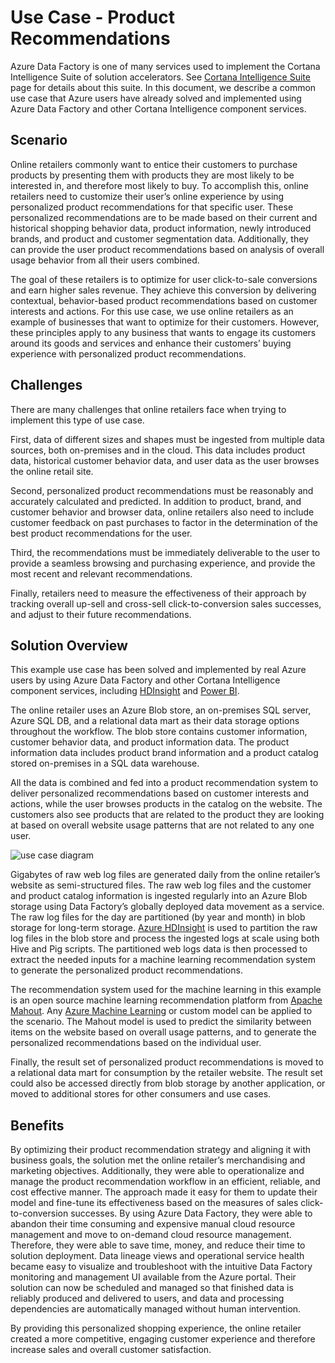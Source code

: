 <properties 
    pageTitle="Data Factory Use Case - Product Recommendations" 
    description="Learn about an use case implemented by using Azure Data Factory along with other services." 
    services="data-factory" 
    documentationCenter="" 
    authors="sharonlo101" 
    manager="jhubbard" 
    editor="monicar"/>

<tags 
    ms.service="data-factory" 
    ms.workload="data-services" 
    ms.tgt_pltfrm="na" 
    ms.devlang="na" 
    ms.topic="article" 
    ms.date="09/01/2016" 
    ms.author="shlo"/>

# <a name="use-case---product-recommendations"></a>Use Case - Product Recommendations 

Azure Data Factory is one of many services used to implement the Cortana Intelligence Suite of solution accelerators.  See [Cortana Intelligence Suite](http://www.microsoft.com/cortanaanalytics) page for details about this suite. In this document, we describe a common use case that Azure users have already solved and implemented using Azure Data Factory and other Cortana Intelligence component services.

## <a name="scenario"></a>Scenario

Online retailers commonly want to entice their customers to purchase products by presenting them with products they are most likely to be interested in, and therefore most likely to buy. To accomplish this, online retailers need to customize their user’s online experience by using personalized product recommendations for that specific user. These personalized recommendations are to be made based on their current and historical shopping behavior data, product information, newly introduced brands, and product and customer segmentation data.  Additionally, they can provide the user product recommendations based on analysis of overall usage behavior from all their users combined.

The goal of these retailers is to optimize for user click-to-sale conversions and earn higher sales revenue.  They achieve this conversion by delivering contextual, behavior-based product recommendations based on customer interests and actions. For this use case, we use online retailers as an example of businesses that want to optimize for their customers. However, these principles apply to any business that wants to engage its customers around its goods and services and enhance their customers’ buying experience with personalized product recommendations.

## <a name="challenges"></a>Challenges

There are many challenges that online retailers face when trying to implement this type of use case. 

First, data of different sizes and shapes must be ingested from multiple data sources, both on-premises and in the cloud. This data includes product data, historical customer behavior data, and user data as the user browses the online retail site. 

Second, personalized product recommendations must be reasonably and accurately calculated and predicted. In addition to product, brand, and customer behavior and browser data, online retailers also need to include customer feedback on past purchases to factor in the determination of the best product recommendations for the user. 

Third, the recommendations must be immediately deliverable to the user to provide a seamless browsing and purchasing experience, and provide the most recent and relevant recommendations. 

Finally, retailers need to measure the effectiveness of their approach by tracking overall up-sell and cross-sell click-to-conversion sales successes, and adjust to their future recommendations.

## <a name="solution-overview"></a>Solution Overview

This example use case has been solved and implemented by real Azure users by using Azure Data Factory and other Cortana Intelligence component services, including [HDInsight](https://azure.microsoft.com/services/hdinsight/) and [Power BI](https://powerbi.microsoft.com/).

The online retailer uses an Azure Blob store, an on-premises SQL server, Azure SQL DB, and a relational data mart as their data storage options throughout the workflow.  The blob store contains customer information, customer behavior data, and product information data. The product information data includes product brand information and a product catalog stored on-premises in a SQL data warehouse. 

All the data is combined and fed into a product recommendation system to deliver personalized recommendations based on customer interests and actions, while the user browses products in the catalog on the website. The customers also see products that are related to the product they are looking at based on overall website usage patterns that are not related to any one user.

![use case diagram](./media/data-factory-product-reco-usecase/diagram-1.png)

Gigabytes of raw web log files are generated daily from the online retailer’s website as semi-structured files. The raw web log files and the customer and product catalog information is ingested regularly into an Azure Blob storage using Data Factory’s globally deployed data movement as a service. The raw log files for the day are partitioned (by year and month) in blob storage for long-term storage.  [Azure HDInsight](https://azure.microsoft.com/services/hdinsight/) is used to partition the raw log files in the blob store and process the ingested logs at scale using both Hive and Pig scripts. The partitioned web logs data is then processed to extract the needed inputs for a machine learning recommendation system to generate the personalized product recommendations.

The recommendation system used for the machine learning in this example is an open source machine learning recommendation platform from [Apache Mahout](http://mahout.apache.org/).  Any [Azure Machine Learning](https://azure.microsoft.com/services/machine-learning/) or custom model can be applied to the scenario.  The Mahout model is used to predict the similarity between items on the website based on overall usage patterns, and to generate the personalized recommendations based on the individual user.

Finally, the result set of personalized product recommendations is moved to a relational data mart for consumption by the retailer website.  The result set could also be accessed directly from blob storage by another application, or moved to additional stores for other consumers and use cases.

## <a name="benefits"></a>Benefits

By optimizing their product recommendation strategy and aligning it with business goals, the solution met the online retailer’s merchandising and marketing objectives. Additionally, they were able to operationalize and manage the product recommendation workflow in an efficient, reliable, and cost effective manner. The approach made it easy for them to update their model and fine-tune its effectiveness based on the measures of sales click-to-conversion successes. By using Azure Data Factory, they were able to abandon their time consuming and expensive manual cloud resource management and move to on-demand cloud resource management. Therefore, they were able to save time, money, and reduce their time to solution deployment. Data lineage views and operational service health became easy to visualize and troubleshoot with the intuitive Data Factory monitoring and management UI available from the Azure portal. Their solution can now be scheduled and managed so that finished data is reliably produced and delivered to users, and data and processing dependencies are automatically managed without human intervention.

By providing this personalized shopping experience, the online retailer created a more competitive, engaging customer experience and therefore increase sales and overall customer satisfaction.



  